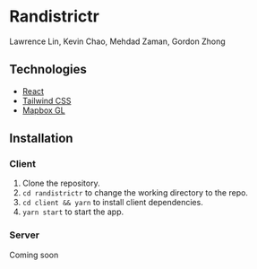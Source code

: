 # Randistrictr

Lawrence Lin, Kevin Chao, Mehdad Zaman, Gordon Zhong

## Technologies
- [React](https://reactjs.org/)
- [Tailwind CSS](https://tailwindcss.com/)
- [Mapbox GL](https://www.mapbox.com/)

## Installation

### Client
1. Clone the repository.
2. `cd randistrictr` to change the working directory to the repo.
3. `cd client && yarn` to install client dependencies.
4. `yarn start` to start the app.

### Server
Coming soon
